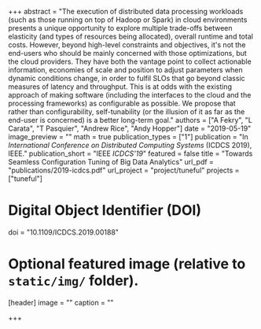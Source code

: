 +++
abstract = "The execution of distributed data processing workloads (such as those running on top of Hadoop or Spark) in cloud environments presents a unique opportunity to explore multiple trade-offs between elasticity (and types of resources being allocated), overall runtime and total costs. However, beyond high-level constraints and objectives, it's not the end-users who should be mainly concerned with those optimizations, but the cloud providers. They have both the vantage point to collect actionable information, economies of scale and position to adjust parameters when dynamic conditions change, in order to fulfil SLOs that go beyond classic measures of latency and throughput. This is at odds with the existing approach of making software (including the interfaces to the cloud and the processing frameworks) as configurable as possible. We propose that rather than configurability, self-tunability (or the illusion of it as far as the end-user is concerned) is a better long-term goal."
authors = ["A Fekry", "L Carata", "T Pasquier", "Andrew Rice", "Andy Hopper"]
date = "2019-05-19"
image_preview = ""
math = true
publication_types = ["1"]
publication = "In *International Conference on Distributed Computing Systems* (ICDCS 2019), IEEE."
publication_short = "IEEE *ICDCS'19*"
featured = false
title = "Towards Seamless Configuration Tuning of Big Data Analytics"
url_pdf = "publications/2019-icdcs.pdf"
url_project = "project/tuneful"
projects = ["tuneful"]

# Digital Object Identifier (DOI)
doi = "10.1109/ICDCS.2019.00188"

# Optional featured image (relative to `static/img/` folder).
[header]
image = ""
caption = ""

+++
